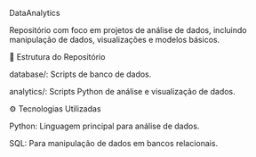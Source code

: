 DataAnalytics

Repositório com foco em projetos de análise de dados, incluindo manipulação de dados, visualizações e modelos básicos.

📁 Estrutura do Repositório

database/: Scripts de banco de dados.

analytics/: Scripts Python de análise e visualização de dados.


⚙️ Tecnologias Utilizadas

Python: Linguagem principal para análise de dados.

SQL: Para manipulação de dados em bancos relacionais.
